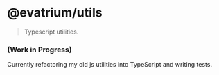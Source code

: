 # @evatrium/utils

> Typescript utilities.

### (Work in Progress)

Currently refactoring my old js utilities into TypeScript and writing tests.

[//]: # '#### Installation'
[//]: # '```'
[//]: # 'npm install @evatrium/utils'
[//]: # '```'
[//]: # '### Usage'
[//]: # '### License'
[//]: # '[MIT]: https://choosealicense.com/licenses/mit/'
